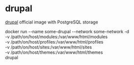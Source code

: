 # drupal

[drupal](https://hub.docker.com/_/drupal/) official image with PostgreSQL storage


docker run --name some-drupal --network some-network -d \
    -v /path/on/host/modules:/var/www/html/modules \
    -v /path/on/host/profiles:/var/www/html/profiles \
    -v /path/on/host/sites:/var/www/html/sites \
    -v /path/on/host/themes:/var/www/html/themes \
    drupal
